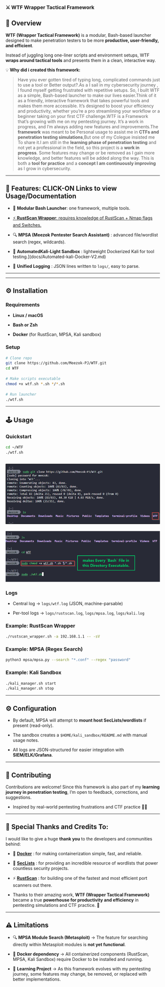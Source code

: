 ### ⚔️ WTF Wrapper Tactical Framework

## 📖 Overview

**WTF (Wrapper Tactical Framework)** is a modular, Bash-based launcher designed to make penetration testers to be more **productive, user-friendly, and efficient**.

Instead of juggling long one-liner scripts and environment setups, WTF **wraps around tactical tools** and presents them in a clean, interactive way.

💡 **Why did i created this framework:**
>Have you ever gotten tired of typing long, complicated commands just to use a tool or Better output?.As a I sail in my cybersecurity journey , I found myself getting frustrated with repetitive setups. So, I built WTF as a simple, Bash-based launcher to make our lives easier.Think of it as a friendly, interactive framework that takes powerful tools and makes them more accessible. It’s designed to boost your efficiency and productivity, whether you’re a pro streamlining your workflow or a beginner taking on your first CTF challenge.WTF is a Framework that’s growing with me on my pentesting journey. It’s a work in progress, and I’m always adding new features and improvements.The **framework** was meant to be Personal usage to assist me in **CTFs and penetration testing simulations**,But one of my Colegue insisted me To share it.I am still in the **learning phase of penetration testing** and not yet a professional in the field, so this project is a **work in progress**. Some features may change or be removed as I gain more knowledge, and better features will be added along the way. This is both a **tool for practice** and a **concept I am continuously improving** as I grow in cybersecurity.

***

## 🔑 Features: CLICK-ON Links to view Usage/Documentation

* 🧩 **Modular Bash Launcher**: one framework, multiple tools.

* [⚡ **RustScan Wrapper**: requires knowledge of RustScan + Nmap flags and Switches.](docs/WTF-README.md)

* 🔍 **MPSA (Meezok Pentester Search Assistant)** : advanced file/wordlist search (regex, wildcards).

* 🐳 **AutomatedKali-Light Sandbox** : lightweight Dockerized Kali for tool testing.](docs/Automated-kali-Docker-V2.md)

* 📜 **Unified Logging** : JSON lines written to `logs/`, easy to parse.

---

---

## ⚙️ Installation

### Requirements

* **Linux / macOS**

* **Bash or Zsh**

* **Docker** (for RustScan, MPSA, Kali sandbox)

### Setup

```bash
# Clone repo
git clone https://github.com/Meezok-PJ/WTF.git
cd WTF

# Make scripts executable
chmod +x wtf.sh *.sh */*.sh

# Run launcher
./wtf.sh
```

***

## 🕹️ Usage

### Quickstart

```bash
cd ~/WTF
./wtf.sh
```
![01-00-18-WTF-24-08-2025.png](docs/WTF-assets/01-00-18-WTF-24-08-2025.png)
---
![01-02-25-WTF-24-08-2025.png](docs/WTF-assets/01-02-25-WTF-24-08-2025.png)
### Logs

* Central log → `logs/wtf.log` (JSON, machine-parsable)

* Per-tool logs → `logs/rustscan.log`, `logs/mpsa.log`, `logs/kali.log`

### Example: RustScan Wrapper

```bash
./rustscan_wrapper.sh -a 192.168.1.1 -- -sV
```

### Example: MPSA (Regex Search)

```bash
python3 mpsa/mpsa.py --search "*.conf" --regex "password"
```

### Example: Kali Sandbox

```bash
./kali_manager.sh start
./kali_manager.sh stop
```

***

## ⚙️ Configuration

* By default, MPSA will attempt to **mount host SecLists/wordlists** if present (read-only).

* The sandbox creates a `$HOME/kali_sandbox/README.md` with manual usage notes.

* All logs are JSON-structured for easier integration with **SIEM/ELK/Grafana**.

***

## 🤝 Contributing

Contributions are welcome! Since this framework is also part of my **learning journey in penetration testing**, I’m open to feedback, corrections, and suggestions.

* Inspired by real-world pentesting frustrations and CTF practice 🕵️‍♂️

***
## 🙌 Special Thanks and Credits To:

I would like to give a huge **thank you** to the developers and communities behind:

* 🐳 **[Docker](https://www.docker.com/)** : for making containerization simple, fast, and reliable.

* 📂 **[SecLists](https://github.com/danielmiessler/SecLists)** : for providing an incredible resource of wordlists that power countless security projects.

* ⚡ **[RustScan](https://github.com/RustScan/RustScan)** : for building one of the fastest and most efficient port scanners out there.

* Thanks to their amazing work, **WTF (Wrapper Tactical Framework)** became a true **powerhouse for productivity and efficiency** in pentesting simulations and CTF practice. 🚀

***

## ⚠️ Limitations

* 🔍 **MPSA Module Search (Metasploit)** → The feature for searching directly within Metasploit modules is **not yet functional**.

* 🐳 **Docker dependency** → All containerized components (RustScan, MPSA, Kali Sandbox) require Docker to be installed and running.

* 🔄 **Learning Project** → As this framework evolves with my pentesting journey, some features may change, be removed, or replaced with better implementations.
